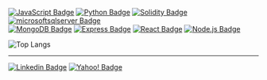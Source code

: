      
[![JavaScript Badge](https://img.shields.io/badge/-JavaScript-F7DF1E?style=flat&logo=JavaScript&logoColor=white&link=)]()
[![Python Badge](https://img.shields.io/badge/-Python-3776AB?style=flat&logo=Python&logoColor=white&link=)]()
[![Solidity Badge](https://img.shields.io/badge/-Solidity-363636?style=flat&logo=Solidity&logoColor=white&link=)]()
[![microsoftsqlserver Badge](https://img.shields.io/badge/-MSQL-CC2927?style=flat&logo=microsoftsqlserver&logoColor=white&link=)]()
<br />
[![MongoDB Badge](https://img.shields.io/badge/-MongoDB-47A248?style=flat&logo=MongoDB&logoColor=white&link=)]()
[![Express Badge](https://img.shields.io/badge/-Express-000000?style=flat&logo=Express&logoColor=white&link=)]()
[![React Badge](https://img.shields.io/badge/-React-61DAFB?style=flat&logo=React&logoColor=white&link=)]()
[![Node.js Badge](https://img.shields.io/badge/-Node.js-339933?style=flat&logo=Node.js&logoColor=white&link=)]()
<br />

![Top Langs](https://github-readme-stats.vercel.app/api/top-langs/?username=barkand&count_private=true&hide=TeX,html,css,shell&layout=compact&hide_progress=true&langs_count=6&bg_color=00000000)

---

<p align="center">

</p>

[![Linkedin Badge](https://img.shields.io/badge/-barkand-blue?style=flat-square&logo=Linkedin&logoColor=white&link=https://www.linkedin.com/in/barkand/)](https://www.linkedin.com/in/barkand/)
[![Yahoo! Badge](https://img.shields.io/badge/-barkand@ymail.com-6001D2?style=flat-square&logo=Yahoo!&logoColor=white&link=mailto:barkand@ymail.com)](mailto:barkand@ymail.com)

<!--

![Top Langs](https://github-readme-stats.vercel.app/api/top-langs/?username=barkand&hide=TeX&layout=compact)


[![Next.js Badge](https://img.shields.io/badge/Next.js-000?style=flat&logo=nextdotjs&logoColor=fff&link=)]()
[![PostgreSQL Badge](https://img.shields.io/badge/PostgreSQL-4169E1?style=flat&logo=postgresql&logoColor=fff&link=)]()
[![Storybook Badge](https://img.shields.io/badge/Storybook-FF4785?style=flat&logo=storybook&logoColor=fff&link=)]()
<br />

[![Web3.js Badge](https://img.shields.io/badge/-Web3.js-F16822?style=flat-square&logo=Web3.js&logoColor=white&link=)]()
[![Docker Badge](https://img.shields.io/badge/-Docker-2496ED?style=flat-square&logo=Docker&logoColor=white&link=)]()
[![Prometheus Badge](https://img.shields.io/badge/-Prometheus-E6522C?style=flat-square&logo=Prometheus&logoColor=white&link=)]()
[![Grafana Badge](https://img.shields.io/badge/-Grafana-F46800?style=flat-square&logo=Grafana&logoColor=white&link=)]()
<br />

[![Kubernetes Badge](https://img.shields.io/badge/-Kubernetes-326CE5?style=flat-square&logo=Kubernetes&logoColor=white&link=)]()
[![OpenZeppelin Badge](https://img.shields.io/badge/-OpenZeppelin-4E5EE4?style=flat-square&logo=OpenZeppelin&logoColor=white&link=)]()
[![MariaDB Badge](https://img.shields.io/badge/-MariaDB-003545?style=flat-square&logo=MariaDB&logoColor=white&link=)]()
[![GraphQL Badge](https://img.shields.io/badge/-GraphQL-E10098?style=flat-square&logo=GraphQL&logoColor=white&link=)]()
[![apacheairflow Badge](https://img.shields.io/badge/-Airflow-017CEE?style=flat-square&logo=apacheairflow&logoColor=white&link=)]()

-->
